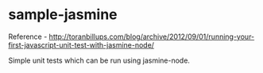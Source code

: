 # sample-jasmine

Reference - http://toranbillups.com/blog/archive/2012/09/01/running-your-first-javascript-unit-test-with-jasmine-node/

Simple unit tests which can be run using jasmine-node.

